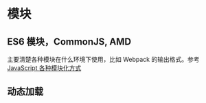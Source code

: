 # 模块

## ES6 模块，CommonJS, AMD

主要清楚各种模块在什么环境下使用，比如 Webpack 的输出格式。参考 [JavaScript 各种模块化方式](https://github.com/gnosis23/bohao/issues/8)

## 动态加载

